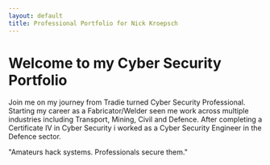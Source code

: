```yaml
---
layout: default
title: Professional Portfolio for Nick Kroepsch
---
```


# Welcome to my Cyber Security Portfolio

Join me on my journey from Tradie turned Cyber Security Professional. 
Starting my career as a Fabricator/Welder seen me work across multiple industries including Transport, Mining, Civil and Defence. 
After completing a Certificate IV in Cyber Security i worked as a Cyber Security Engineer in the Defence sector.

"Amateurs hack systems. Professionals secure them."

